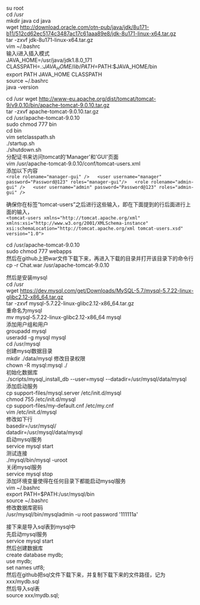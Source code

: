 su root  
cd /usr  
mkdir java
cd java  
wget http://download.oracle.com/otn-pub/java/jdk/8u171-b11/512cd62ec5174c3487ac17c61aaa89e8/jdk-8u171-linux-x64.tar.gz  
tar -zxvf jdk-8u171-linux-x64.tar.gz  
vim ~/.bashrc  
输入i进入插入模式   
JAVA_HOME=/usr/java/jdk1.8.0_171  
CLASSPATH=.:$JAVA_HOME/lib/  
PATH=$PATH:$JAVA_HOME/bin  
export PATH JAVA_HOME CLASSPATH  
source ~/.bashrc  
java -version  


cd /usr
wget http://www-eu.apache.org/dist/tomcat/tomcat-9/v9.0.10/bin/apache-tomcat-9.0.10.tar.gz  
tar -zxvf apache-tomcat-9.0.10.tar.gz  
cd /usr/apache-tomcat-9.0.10  
sudo chmod 777 bin  
cd bin  
vim setclasspath.sh  
./startup.sh  
./shutdown.sh  
分配证书来访问tomcat的'Manager'和'GUI'页面  
vim /usr/apache-tomcat-9.0.10/conf/tomcat-users.xml  
添加以下内容  
`<role rolename="manager-gui" />  
<user username="manager" password="Password@123" roles="manager-gui"/>  
<role rolename="admin-gui" />  
<user username="admin" password="Password@123" roles="admin-gui" /> `  

确保你在标签“tomcat-users”之后进行这些输入，即在下面提到的行后面进行上面的输入，  
`<tomcat-users xmlns="http://tomcat.apache.org/xml"  
xmlns:xsi="http://www.w3.org/2001/XMLSchema-instance"  
xsi:schemaLocation="http://tomcat.apache.org/xml tomcat-users.xsd"  
version="1.0"> `  

cd /usr/apache-tomcat-9.0.10  
sudo chmod 777 webapps  
然后在github上把war文件下载下来，再进入下载的目录并打开该目录下的命令行  
cp -r Chat.war /usr/apache-tomcat-9.0.10  

然后是安装mysql  
cd /usr  
wget https://dev.mysql.com/get/Downloads/MySQL-5.7/mysql-5.7.22-linux-glibc2.12-x86_64.tar.gz  
tar -zxvf mysql-5.7.22-linux-glibc2.12-x86_64.tar.gz  
重命名为mysql  
mv mysql-5.7.22-linux-glibc2.12-x86_64 mysql  
添加用户组和用户  
groupadd mysql  
useradd -g mysql mysql  
cd /usr/mysql  
创建mysql数据目录  
mkdir ./data/mysql 
修改目录权限  
chown -R mysql:mysql ./  
初始化数据库  
./scripts/mysql_install_db --user=mysql --datadir=/usr/mysql/data/mysql  
添加启动服务  
cp support-files/mysql.server /etc/init.d/mysql  
chmod 755 /etc/init.d/mysql  
cp support-files/my-default.cnf /etc/my.cnf  
vim /etc/init.d/mysql  
修改如下行  
basedir=/usr/mysql/  
datadir=/usr/mysql/data/mysql  
启动mysql服务  
service mysql start  
测试连接  
./mysql/bin/mysql -uroot  
关闭mysql服务  
service mysql stop  
添加环境变量使得在任何目录下都能启动mysql服务  
vim ~/.bashrc  
export PATH=$PATH:/usr/mysql/bin  
source ~/.bashrc  
修改数据库密码  
/usr/mysql/bin/mysqladmin -u root password '111111a'  

接下来是导入sql表到mysql中  
先启动mysql服务  
service mysql start  
然后创建数据库  
create database mydb;  
use mydb;  
set names utf8;  
然后在github把sql文件下载下来，并复制下载下来的文件路径，记为xxx/mydb.sql  
然后导入sql表  
source xxx/mydb.sql;  
